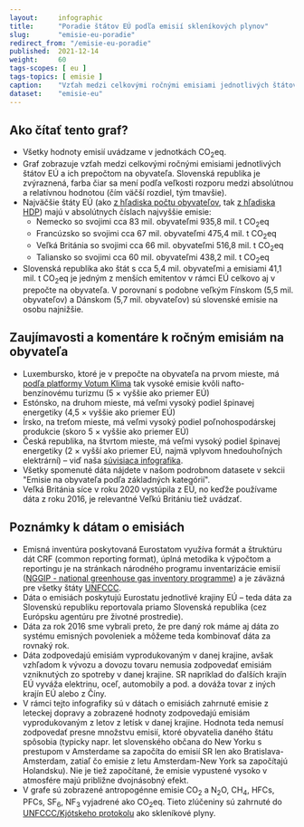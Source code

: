 ```yaml
---
layout:     infographic
title:      "Poradie štátov EÚ podľa emisií skleníkových plynov"
slug:       "emisie-eu-poradie"
redirect_from: "/emisie-eu-poradie"
published:  2021-12-14
weight:     60
tags-scopes: [ eu ]
tags-topics: [ emisie ]
caption:    "Vzťah medzi celkovými ročnými emisiami jednotlivých štátov EÚ a ich prepočtom na obyvateľa."
dataset:    "emisie-eu"
---
```


## Ako čítať tento graf?

* Všetky hodnoty emisií uvádzame v jednotkách <glossary id="co2eq">CO<sub>2</sub>eq</glossary>.
* Graf zobrazuje vzťah medzi celkovými ročnými emisiami jednotlivých štátov EÚ a ich prepočtom na obyvateľa. Slovenská republika je zvýraznená, farba čiar sa mení podľa veľkosti rozporu medzi absolútnou a relatívnou hodnotou (čím väčší rozdiel, tým tmavšie).
* Najväčšie štáty EÚ (ako [z hľadiska počtu obyvateľov](https://en.wikipedia.org/wiki/List_of_European_Union_member_states_by_population), tak [z hľadiska HDP](https://en.wikipedia.org/wiki/List_of_sovereign_states_in_Europe_by_GDP_(nominal))) majú v absolútnych číslach najvyššie emisie:
  * Nemecko so svojimi cca 83 mil. obyvateľmi 935,8 mil. t CO<sub>2</sub>eq
  * Francúzsko so svojimi cca 67 mil. obyvateľmi 475,4 mil. t CO<sub>2</sub>eq
  * Veľká Británia so svojimi cca 66 mil. obyvateľmi 516,8 mil. t CO<sub>2</sub>eq
  * Taliansko so svojimi cca 60 mil. obyvateľmi 438,2 mil. t CO<sub>2</sub>eq
* Slovenská republika ako štát s cca 5,4 mil. obyvateľmi a emisiami 41,1 mil. t CO<sub>2</sub>eq je jedným z menších emitentov v rámci EÚ celkovo aj v prepočte na obyvateľa. V porovnaní s podobne veľkým Fínskom (5,5 mil. obyvateľov) a Dánskom (5,7 mil. obyvateľov) sú slovenské emisie na osobu najnižšie.

## Zaujímavosti a komentáre k ročným emisiám na obyvateľa

* Luxembursko, ktoré je v prepočte na obyvateľa na prvom mieste, má [podľa platformy Votum Klima](https://today.rtl.lu/news/luxembourg/a/1184731.html) tak vysoké emisie kvôli nafto-benzínovému turizmu (5 × vyššie ako priemer EÚ)
* Estónsko, na druhom mieste, má veľmi vysoký podiel špinavej energetiky (4,5 × vyššie ako priemer EÚ)
* Írsko, na treťom mieste, má veľmi vysoký podiel poľnohospodárskej produkcie (skoro 5 × vyššie ako priemer EÚ)
* Česká republika, na štvrtom mieste, má veľmi vysoký podiel špinavej energetiky (2 × vyšší ako priemer EÚ, najmä vplyvom hnedouhoľných elektrární) – viď naša [súvisiaca infografika](https://faktaoklimatu.cz/infografiky/emise-cr-detail).
* Všetky spomenuté dáta nájdete v našom podrobnom datasete v sekcii "Emisie na obyvateľa podľa základných kategórií".
* Veľká Británia síce v roku 2020 vystúpila z EÚ, no keďže používame dáta z roku 2016, je relevantné Veľkú Britániu tiež uvádzať.

## Poznámky k dátam o emisiách

* Emisná inventúra poskytovaná Eurostatom využíva formát a štruktúru dát CRF (common reporting format), úplná metodika k výpočtom a reportingu je na stránkach národného programu inventarizácie emisií ([NGGIP - national greenhouse gas inventory programme](https://www.ipcc-nggip.iges.or.jp/)) a je záväzná pre všetky štáty [UNFCCC](https://cs.wikipedia.org/wiki/R%C3%A1mcov%C3%A1_%C3%BAmluva_OSN_o_zm%C4%9Bn%C4%9B_klimatu).
* Dáta o emisiách poskytujú Eurostatu jednotlivé krajiny EÚ – teda dáta za Slovenskú republiku reportovala priamo Slovenská republika (cez Európsku agentúru pre životné prostredie).
* Dáta za rok 2016 sme vybrali preto, že pre daný rok máme aj dáta zo systému emisných povoleniek a môžeme teda kombinovať dáta za rovnaký rok.
* Dáta zodpovedajú emisiám vyprodukovaným v danej krajine, avšak vzhľadom k vývozu a dovozu tovaru nemusia zodpovedať emisiám vzniknutých zo spotreby v danej krajine. SR napríklad do ďalších krajín EÚ vyváža elektrinu, oceľ, automobily a pod. a dováža tovar z iných krajín EÚ alebo z Číny.
* V rámci tejto infografiky sú v dátach o emisiách zahrnuté emisie z leteckej dopravy a zobrazené hodnoty zodpovedajú emisiám vyprodukovaným z letov z letísk v danej krajine. Hodnota teda nemusí zodpovedať presne množstvu emisií, ktoré obyvatelia daného štátu spôsobia (typicky napr. let slovenského občana do New Yorku s prestupom v Amsterdame sa započíta do emisií SR len ako Bratislava-Amsterdam, zatiaľ čo emisie z letu Amsterdam-New York sa započítajú Holandsku). Nie je tiež započítané, že emisie vypustené vysoko v atmosfére majú približne dvojnásobný efekt.
* V grafe sú zobrazené <glossary id="antropogennesklenikoveplyny">antropogénne emisie</glossary> CO<sub>2</sub> a N<sub>2</sub>O, CH<sub>4</sub>, HFCs, PFCs, SF<sub>6</sub>, NF<sub>3</sub> vyjadrené ako <glossary id="co2eq">CO<sub>2</sub>eq</glossary>. Tieto zlúčeniny sú zahrnuté do [UNFCCC/Kjótskeho protokolu](https://ghgprotocol.org/sites/default/files/standards_supporting/Required%20gases%20and%20GWP%20values.pdf) ako skleníkové plyny.
